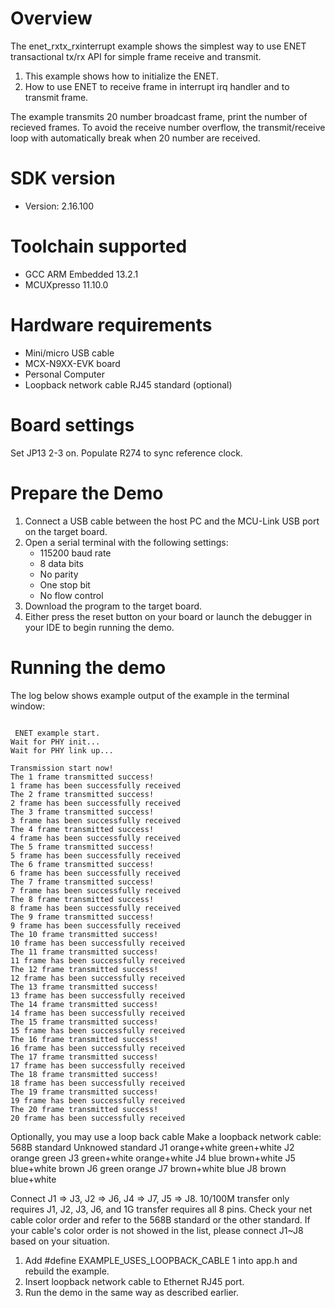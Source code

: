 Overview
========

The enet_rxtx_rxinterrupt example shows the simplest way to use ENET transactional tx/rx API for simple frame receive and transmit.

1. This example shows how to initialize the ENET.
2. How to use ENET to receive frame in interrupt irq handler and to transmit frame.

The example transmits 20 number broadcast frame, print the number of recieved frames. To avoid
the receive number overflow, the transmit/receive loop with automatically break when 20 number
are received.



SDK version
===========
- Version: 2.16.100

Toolchain supported
===================
- GCC ARM Embedded  13.2.1
- MCUXpresso  11.10.0

Hardware requirements
=====================
- Mini/micro USB cable
- MCX-N9XX-EVK board
- Personal Computer
- Loopback network cable RJ45 standard (optional)

Board settings
==============
Set JP13 2-3 on.
Populate R274 to sync reference clock.

Prepare the Demo
================
1.  Connect a USB cable between the host PC and the MCU-Link USB port on the target board.
2.  Open a serial terminal with the following settings:
    - 115200 baud rate
    - 8 data bits
    - No parity
    - One stop bit
    - No flow control
3.  Download the program to the target board.
4.  Either press the reset button on your board or launch the debugger in your IDE to begin running the demo.

Running the demo
================
The log below shows example output of the example in the terminal window:
~~~~~~~~~~~~~~~~~~~~~~~~~~~~~~~~~~~

 ENET example start.
Wait for PHY init...
Wait for PHY link up...

Transmission start now!
The 1 frame transmitted success!
1 frame has been successfully received
The 2 frame transmitted success!
2 frame has been successfully received
The 3 frame transmitted success!
3 frame has been successfully received
The 4 frame transmitted success!
4 frame has been successfully received
The 5 frame transmitted success!
5 frame has been successfully received
The 6 frame transmitted success!
6 frame has been successfully received
The 7 frame transmitted success!
7 frame has been successfully received
The 8 frame transmitted success!
8 frame has been successfully received
The 9 frame transmitted success!
9 frame has been successfully received
The 10 frame transmitted success!
10 frame has been successfully received
The 11 frame transmitted success!
11 frame has been successfully received
The 12 frame transmitted success!
12 frame has been successfully received
The 13 frame transmitted success!
13 frame has been successfully received
The 14 frame transmitted success!
14 frame has been successfully received
The 15 frame transmitted success!
15 frame has been successfully received
The 16 frame transmitted success!
16 frame has been successfully received
The 17 frame transmitted success!
17 frame has been successfully received
The 18 frame transmitted success!
18 frame has been successfully received
The 19 frame transmitted success!
19 frame has been successfully received
The 20 frame transmitted success!
20 frame has been successfully received

~~~~~~~~~~~~~~~~~~~~~~~~~~~~~~~~~~~

Optionally, you may use a loop back cable
Make a loopback network cable:
      568B standard 	 Unknowed standard
J1    orange+white       green+white
J2    orange             green
J3    green+white        orange+white
J4    blue               brown+white
J5    blue+white         brown
J6    green              orange
J7    brown+white        blue
J8    brown              blue+white

Connect J1 => J3, J2 => J6, J4 => J7, J5 => J8. 10/100M transfer only requires J1, J2, J3, J6, and 1G transfer requires all 8 pins.
Check your net cable color order and refer to the 568B standard or the other standard. If your cable's color order is not showed in the list,
please connect J1~J8 based on your situation.

1.  Add #define EXAMPLE_USES_LOOPBACK_CABLE 1  into app.h and rebuild the example.
2.  Insert loopback network cable to Ethernet RJ45 port.
3.  Run the demo in the same way as described earlier.
